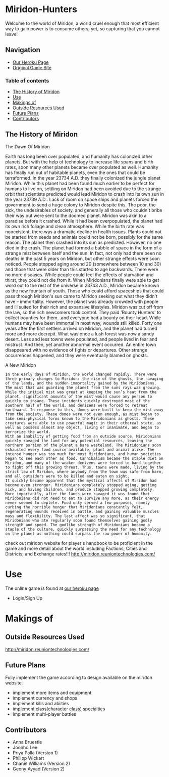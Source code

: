 # Miridon-Hunters
Welcome to the world of Miridon, a world cruel enough that most efficient way to gain power is to consume others; yet, so capturing that you cannot leave!

## Navigation

* [Our Heroku Page](https://ancient-woodland-15037.herokuapp.com/)
* [Original Game Site](http://miridon.reuniontechnologies.com/default.asp)

### Table of contents

* [The History of Miridon](#the-history-of-miridon)
* [Use](#use)
* [Makings of](#makings-of)
* [Outside Resources Used](#outside-resources-used)
* [Future Plans](#future-plans)
* [Contributors](#contributors)


## The History of Miridon

The Dawn Of Miridon 

   Earth has long been over populated, and humanity has colonized other planets.  But with the help of technology to increase life spans and birth rates, soon many other planets became over populated as well.  Humanity has finally run out of habitable planets, even the ones that could be terraformed.  In the year 23734 A.D. they finally colonized the jungle planet Miridon.  While this planet had been found much earlier to be perfect for humans to live on, settling on Miridon had been avoided due to the strange orbit that scientists predicted would lead Miridon to crash into its own sun in the year 23739 A.D..  Lack of room on space ships and planets forced the government to send a huge colony to Miridon despite this.  The poor, the sick, the undesirables of society, and generally all those who couldn't bribe their way out were sent to the doomed planet.  Miridon was akin to a paradise before it crashed.  While it had been overpopulated, the planet had its own rich foliage and clean atmosphere.  While the birth rate was nonexistent, there was a dramatic decline in health issues.   Plants could not be started from seeds and animals could not be born, possibly for the same reason.
    The planet then crashed into its sun as predicted.  However, no one died in the crash.  The planet had formed a bubble of space in the form of a strange mist between itself and the sun.  In fact, not only had there been no deaths in the past 5 years on Miridon, but other strange effects were soon noticed.  People stopped aging around 20 (somewhere between 10 and 30) and those that were older than this started to age backwards.  There were no more diseases.  While people could feel the effects of starvation and thirst, they could not die from it.  When Miridonians finally were able to get word out to the rest of the universe in 23743 A.D., Miridon became known as the new fountain of youth.
    Those who could afford spaceships that could pass through Miridon's sun came to Miridon seeking out what they didn't have – immortality.  However, the planet was already crowded with people and ill suited for their rich and expansive lifestyles.  Miridon was cut off from the law, so the rich newcomers took control.  They paid 'Bounty Hunters' to collect bounties for them...and everyone had a bounty on their head.  While humans may have been immortal in most way, wounds still killed.
    Forty one years after the first settlers arrived on Miridon, and the planet had turned more and more decrepit.  What was once a lush forest was now a sandy desert.  Less and less towns were populated, and people lived in fear and mistrust.  And then, yet another abnormal event occurred.  An entire town disappeared with no evidence of fights or departures.  Other strange occurrences happened, and they were eventually blamed on ghosts.

A New Miridon

    In the early days of Miridon, the world changed rapidly. There were three primary changes to Miridon: the rise of the ghosts, the ravaging of the lands, and the sudden immortality gained by the Miridonians.
    The mist that was guarding the planet from the suns rays was growing. While the initial mist was great at keeping the sun’s heat from the planet, significant amounts of the mist would cause any person to quickly go insane. These incidents quickly destroyed most of the southern half of the world, and denizens were forced to retreat northward. In response to this, domes were built to keep the mist away from the society. These domes were not even enough, as mist began to take semi-physical forms known to the Miridonians as ghosts. These creatures were able to use powerful magic in their ethereal state, as well as possess almost any object, living or inanimate, and began to terrorize the world.
    With an inability of getting food from an outside source, Miridonians quickly ravaged the land for any potential resources, leaving the northern portion of the planet a bare wasteland. The Miridonians soon exhausted every food source available, plant and animal alike. The intense hunger was too much for most Miridonians, and human societies began to see each other as food. Cannibalism became the staple diet on Miridon, and many of the weaker denizens were forced to band together to fight off this growing threat. Thus, towns were made, living by the strict law of Miridon, where anybody from the town was safe from harm, and all outsiders were to be killed and eaten on sight.
    It quickly became apparent that the mystical affects of Miridon had become even stronger. Miridonians completely stopped aging, getting sick, and having children, and produce stopped growing completely. More importantly, after the lands were ravaged it was found that Miridonians did not need to eat to survive any more, as their energy never seemed to deplete. Food only served a few purposes, namely curbing the horrible hunger that Miridonians constantly felt, regenerating wounds received in battle, and gaining valuable muscles mass and flexibility. The last affect was so significant, that Miridonians who ate regularly soon found themselves gaining godly strength and speed. The godlike strength of Miridonians became a staple of the culture, quickly surpassing the need for any technology on the planet as nothing could surpass the raw power of humanity.

check out miridon website for player's handbook to be proficient in the game and more detail about the world including Factions, Cities and Districts, and Exchange rates!!!
http://miridon.reuniontechnologies.com/

# Use

The online game is found at [our heroku page](https://ancient-woodland-15037.herokuapp.com/)

* Login/Sign Up

# Makings of


## Outside Resources Used
http://miridon.reuniontechnologies.com/


## Future Plans
Fully implement the game according to design available on the miridon website.
- implement more items and equipment
- implement currency and shops
- implement kills and abiities
- implement class(character class) specialties 
- implement multi-player battles

## Contributors
* Anna Bruestle
* Joonho Lee
* Priya Polla (Version 1)
* Philipp Wickart
* Chanel Williams (Version 2)
* Geony Ayyad (Version 2)